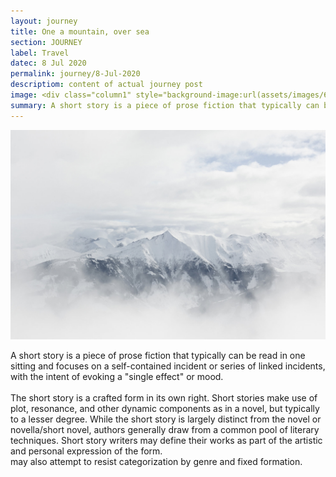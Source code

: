 ```yaml
---
layout: journey
title: One a mountain, over sea
section: JOURNEY
label: Travel
datec: 8 Jul 2020
permalink: journey/8-Jul-2020
descriptiom: content of actual journey post
image: <div class="column1" style="background-image:url(assets/images/65.jpg);"></div>
summary: A short story is a piece of prose fiction that typically can be read in one sitting and focuses on a self-contained incident or series of linked incidents, with the intent of evoking a "single effect" or mood.
---
```

  <img src="../assets/images/65.jpg" class="journ-pic">

 <p> A short story is a piece of prose fiction that typically can be read in one sitting and focuses on a self-contained incident or series of linked incidents, with the intent of evoking a "single effect" or mood.<br><br>
  The short story is a crafted form in its own right. Short stories make use of plot, resonance, and other dynamic components as in a novel, but typically to a lesser degree. While the short story is largely distinct from the novel or novella/short novel, authors generally draw from a common pool of literary techniques.
  Short story writers may define their works as part of the artistic and personal expression of the form. <br> may also attempt to resist categorization by genre and fixed formation.
  </p>
